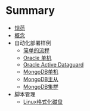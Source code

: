 # Summary

* [规范](rules.md)
* [概念](conceptions.md)
* 自动化部署样例
    * [简单的流程](demo/simple_demo.md)
    * [Oracle 单机](demo/oracle_single.md)
    * [Oracle Active Dataguard](demo/oracle_adg.md)
    * [MongoDB单机](demo/mongodb_single.md)
    * [MongoDB主从](demo/mongodb_master-slave.md)
    * [MongoDB集群](demo/mongodb_cluster.md)
* 脚本管理
    * [Linux格式化磁盘](demo/linux_volume_format.md)
